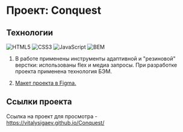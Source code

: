 # Проект: Conquest

## Технологии
![HTML5](https://img.shields.io/badge/-HTML5-e34f26?logo=html5&logoColor=white)
![CSS3](https://img.shields.io/badge/-CSS3-1572b6?logo=css3&logoColor=white)
![JavaScript](https://img.shields.io/badge/-JavaScript-f7df1e?logo=javaScript&logoColor=black)
![BEM](https://img.shields.io/badge/-BEM-yellowgreen)

1. В работе применены инструменты адаптивной и "резиновой" верстки: использованы flex и медиа запросы. При разработке проекта применена технология БЭМ.

2. [Макет проекта в Figma.](https://www.figma.com/file/22fczdbtZ13E40gD1BkxNR/%5BPublished%5D%5BRU%5D-%C2%ABConquest%C2%BB)

## Ссылки проекта
Ссылка на проект для просмотра - https://vitalysigaev.github.io/Conquest/

